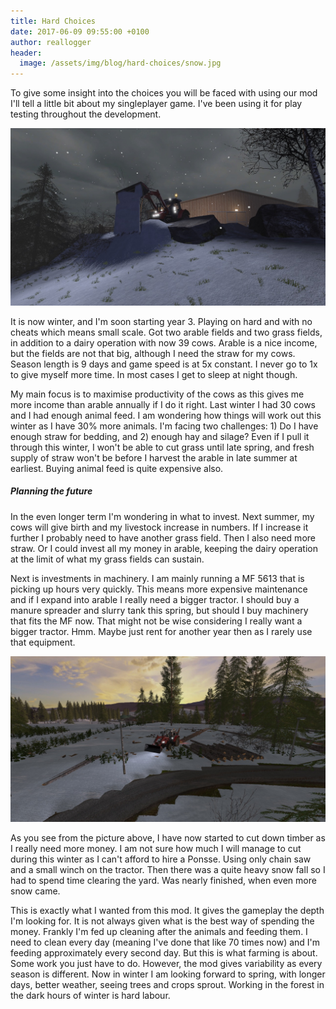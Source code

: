 ```yaml
---
title: Hard Choices
date: 2017-06-09 09:55:00 +0100
author: reallogger
header:
  image: /assets/img/blog/hard-choices/snow.jpg
---
```


To give some insight into the choices you will be faced with using our mod I'll tell a little bit about my singleplayer game. I've been using it for play testing throughout the development.

<img src="/assets/img/blog/hard-choices/snow.jpg" alt="Moving snow" class="img-fluid rounded" />

It is now winter, and I'm soon starting year 3. Playing on hard and with no cheats which means small scale. Got two arable fields and two grass fields, in addition to a dairy operation with now 39 cows. Arable is a nice income, but the fields are not that big, although I need the straw for my cows. Season length is 9 days and game speed is at 5x constant. I never go to 1x to give myself more time. In most cases I get to sleep at night though.

My main focus is to maximise productivity of the cows as this gives me more income than arable annually if I do it right. Last winter I had 30 cows and I had enough animal feed. I am wondering how things will work out this winter as I have 30% more animals. I'm facing two challenges: 1) Do I have enough straw for bedding, and 2) enough hay and silage? Even if I pull it through this winter, I won't be able to cut grass until late spring, and fresh supply of straw won't be before I harvest the arable in late summer at earliest. Buying animal feed is quite expensive also.

##### Planning the future
In the even longer term I'm wondering in what to invest. Next summer, my cows will give birth and my livestock increase in numbers. If I increase it further I probably need to have another grass field. Then I also need more straw. Or I could invest all my money in arable, keeping the dairy operation at the limit of what my grass fields can sustain.

Next is investments in machinery. I am mainly running a MF 5613 that is picking up hours very quickly. This means more expensive maintenance and if I expand into arable I really need a bigger tractor. I should buy a manure spreader and slurry tank this spring, but should I buy machinery that fits the MF now. That might not be wise considering I really want a bigger tractor. Hmm. Maybe just rent for another year then as I rarely use that equipment.

<img src="/assets/img/blog/hard-choices/forestry.jpg" alt="Doing forestry" class="img-fluid rounded" />

As you see from the picture above, I have now started to cut down timber as I really need more money. I am not sure how much I will manage to cut during this winter as I can't afford to hire a Ponsse. Using only chain saw and a small winch on the tractor. Then there was a quite heavy snow fall so I had to spend time clearing the yard. Was nearly finished, when even more snow came.

This is exactly what I wanted from this mod. It gives the gameplay the depth I'm looking for. It is not always given what is the best way of spending the money. Frankly I'm fed up cleaning after the animals and feeding them. I need to clean every day (meaning I've done that like 70 times now) and I'm feeding approximately every second day. But this is what farming is about. Some work you just have to do. However, the mod gives variability as every season is different. Now in winter I am looking forward to spring, with longer days, better weather, seeing trees and crops sprout. Working in the forest in the dark hours of winter is hard labour.
